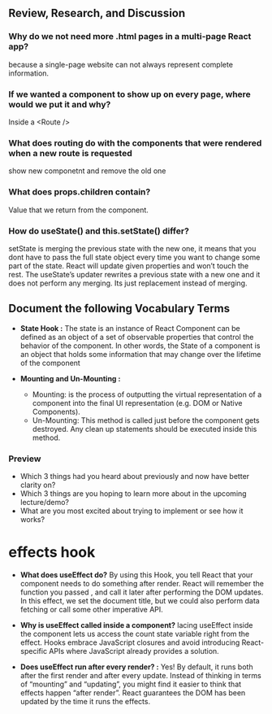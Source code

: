 ## Review, Research, and Discussion


### Why do we not need more .html pages in a multi-page React app?
because a single-page website can not always represent complete information.

### If we wanted a component to show up on every page, where would we put it and why?

 Inside a &lt;Route /> 

### What does routing do with the components that were rendered when a new route is requested
show new componetnt and remove the old one

### What does props.children contain?
Value that we return from the component.

### How do useState() and this.setState() differ?
setState is merging the previous state with the new one, it means that you dont have to pass the full state object every time you want to change some part of the state. React will update given properties and won’t touch the rest. The useState’s updater rewrites a previous state with a new one and it does not perform any merging. Its just replacement instead of merging.

## Document the following Vocabulary Terms

* **State Hook :** The state is an instance of React Component can be defined as an object of a set of observable properties that control the behavior of the component. In other words, the State of a component is an object that holds some information that may change over the lifetime of the component

* **Mounting and Un-Mounting :** 
    * Mounting: is the process of outputting the virtual representation of a component into the final UI representation (e.g. DOM or Native Components).
    * Un-Mounting: This method is called just before the component gets destroyed. Any clean up statements should be executed inside this method.

### Preview


* Which 3 things had you heard about previously and now have better clarity on?
* Which 3 things are you hoping to learn more about in the upcoming lecture/demo?
* What are you most excited about trying to implement or see how it works?

# effects hook

* **What does useEffect do?** By using this Hook, you tell React that your component needs to do something after render. React will remember the function you passed , and call it later after performing the DOM updates. In this effect, we set the document title, but we could also perform data fetching or call some other imperative API.

* **Why is useEffect called inside a component?** lacing useEffect inside the component lets us access the count state variable right from the effect. Hooks embrace JavaScript closures and avoid introducing React-specific APIs where JavaScript already provides a solution.

* **Does useEffect run after every render? :**  Yes! By default, it runs both after the first render and after every update. Instead of thinking in terms of “mounting” and “updating”, you might find it easier to think that effects happen “after render”. React guarantees the DOM has been updated by the time it runs the effects.




